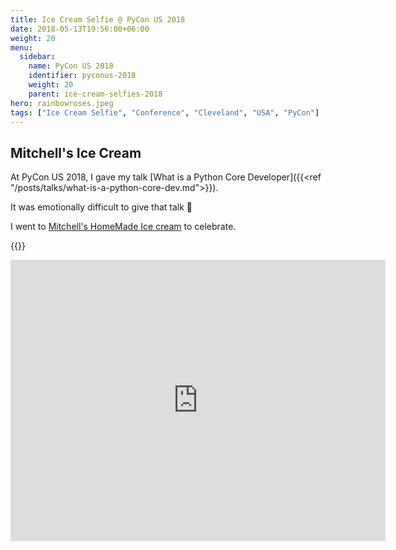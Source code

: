 ```yaml
---
title: Ice Cream Selfie @ PyCon US 2018
date: 2018-05-13T19:56:00+06:00
weight: 20
menu:
  sidebar:
    name: PyCon US 2018
    identifier: pyconus-2018
    weight: 20
    parent: ice-cream-selfies-2018
hero: rainbowroses.jpeg
tags: ["Ice Cream Selfie", "Conference", "Cleveland", "USA", "PyCon"]
---
```


## Mitchell's Ice Cream

At PyCon US 2018, I gave my talk [What is a Python Core Developer]({{<ref "/posts/talks/what-is-a-python-core-dev.md">}}).

It was emotionally difficult to give that talk 🥲

I went to [Mitchell's HomeMade Ice cream](https://www.mitchellshomemade.com/) to celebrate.

{{<tweet user="mariatta" id="995860422233395200">}}

<iframe src="https://www.google.com/maps/embed?pb=!1m18!1m12!1m3!1d11955.404771995723!2d-81.72293517289452!3d41.48582569985858!2m3!1f0!2f0!3f0!3m2!1i1024!2i768!4f13.1!3m3!1m2!1s0x8830f06dd0c88a87%3A0x9d76619efabbd925!2sMitchell&#39;s%20Ice%20Cream%20(Ohio%20City%20Kitchen%20%26%20Shop)!5e0!3m2!1sen!2sca!4v1692215734122!5m2!1sen!2sca" width="600" height="450" style="border:0;" allowfullscreen="" loading="lazy" referrerpolicy="no-referrer-when-downgrade"></iframe>